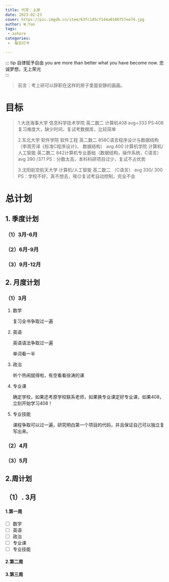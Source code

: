 ```yaml
---
title: 代号：上岸
date: 2023-02-23
cover: https://pic.imgdb.cn/item/63fc1d5cf144a0100757ee74.jpg
author: W.Yan
tags:
 - ashore
categories:
 -  每日打卡

---
```


::: tip 自律赋予自由
you are more than better what you have become now.   忠诚梦想，无上荣光<br>
:::

<!-- more -->

> 前言：考上研可以辞职在这样的房子里面安静的画画。

# 目标

> 1.大连海事大学 信息科学技术学院 英二数二 计算机408       avg=333      PS:408复习难度大，缺少时间，复试考数据库，比较简单
>
> 2.东北大学  软件学院  软件工程  英二数二  858C语言程序设计与数据结构（李周芳译《标准C程序设计》，                  数据结构）       avg 400
>                 计算机学院  计算机/人工智能  英二数二 842计算机专业基础（数据结构，操作系统，C语言）                           avg 390 /371                                                    PS：分数太高，本科科研项目过少，复试不占优势
>
> 3.沈阳航空航天大学  计算机/人工智能  英二数二  （C语言） avg    330/  300    PS：学校不好，真不想去，唉😔复试考自动控制，完全不会

# 总计划

## 1. 季度计划

### （1）3月-6月

### （2）6月-9月

### （3）9月-12月

## 2. 月度计划

### （1）3月

1. 数学

   复习全书争取过一遍

2. 英语

    英语语法争取过一遍

   单词看一半

3. 政治

   听个热闹就得啦，有空看看徐涛的课

4. 专业课

    确定学校，如果还考原学校联系老师，如果换专业课定好专业课，如果408，立刻开始学习408！

5. 专业技能

   课程争取可以过一遍，研究明白第一个项目的代码，并且保证自己可以独立复写出来。

### （2）4月

### （3）5月



## 2.周计划

## （1）. 3月

#### 1.第一周

- [ ] 数学
- [ ] 英语
- [ ] 政治
- [ ] 专业课
- [ ]  专业技能

#### 2.第二周



#### 3.第三周







